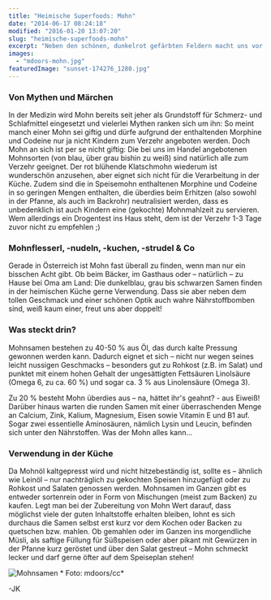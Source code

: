 ```yaml
---
title: "Heimische Superfoods: Mohn"
date: "2014-06-17 08:24:18"
modified: "2016-01-20 13:07:20"
slug: "heimische-superfoods-mohn"
excerpt: "Neben den schönen, dunkelrot gefärbten Feldern macht uns vor allem eins froh: der unglaubliche Nährstoffgehalt der Mohnsamen! Was sich so alles in den schwarzen Körnchen verbirgt, erfährst Du hier."
images:
  - "mdoors-mohn.jpg"
featuredImage: "sunset-174276_1280.jpg"
---
```


### Von Mythen und Märchen

In der Medizin wird Mohn bereits seit jeher als Grundstoff für Schmerz- und Schlafmittel eingesetzt und vielerlei Mythen ranken sich um ihn: So meint manch einer Mohn sei giftig und dürfe aufgrund der enthaltenden Morphine und Codeine nur ja nicht Kindern zum Verzehr angeboten werden. Doch Mohn an sich ist per se nicht giftig: Die bei uns im Handel angebotenen Mohnsorten (von blau, über grau bishin zu weiß) sind natürlich alle zum Verzehr geeignet. Der rot blühende Klatschmohn wiederum ist wunderschön anzusehen, aber eignet sich nicht für die Verarbeitung in der Küche. Zudem sind die in Speisemohn enthaltenen Morphine und Codeine in so geringen Mengen enthalten, die überdies beim Erhitzen (also sowohl in der Pfanne, als auch im Backrohr) neutralisiert werden, dass es unbedenklich ist auch Kindern eine (gekochte) Mohnmahlzeit zu servieren. Wem allerdings ein Drogentest ins Haus steht, dem ist der Verzehr 1-3 Tage zuvor nicht zu empfehlen ;)

### Mohnflesserl, -nudeln, -kuchen, -strudel & Co

Gerade in Österreich ist Mohn fast überall zu finden, wenn man nur ein bisschen Acht gibt. Ob beim Bäcker, im Gasthaus oder – natürlich – zu Hause bei Oma am Land: Die dunkelblau, grau bis schwarzen Samen finden in der heimischen Küche gerne Verwendung. Dass sie aber neben dem tollen Geschmack und einer schönen Optik auch wahre Nährstoffbomben sind, weiß kaum einer, freut uns aber doppelt!

### Was steckt drin?

Mohnsamen bestehen zu 40-50 % aus Öl, das durch kalte Pressung gewonnen werden kann. Dadurch eignet et sich – nicht nur wegen seines leicht nussigen Geschmacks – besonders gut zu Rohkost (z.B. im Salat) und punktet mit einem hohen Gehalt der ungesättigten Fettsäuren Linolsäure (Omega 6, zu ca. 60 %) und sogar ca. 3 % aus Linolensäure (Omega 3).

Zu 20 % besteht Mohn überdies aus – na, hättet ihr's geahnt? - aus Eiweiß! Darüber hinaus warten die runden Samen mit einer überraschenden Menge an Calcium, Zink, Kalium, Magnesium, Eisen sowie Vitamin E und B1 auf. Sogar zwei essentielle Aminosäuren, nämlich Lysin und Leucin, befinden sich unter den Nährstoffen. Was der Mohn alles kann...

### Verwendung in der Küche

Da Mohnöl kaltgepresst wird und nicht hitzebeständig ist, sollte es – ähnlich wie Leinöl – nur nachträglich zu gekochten Speisen hinzugefügt oder zu Rohkost und Salaten genossen werden. Mohnsamen im Ganzen gibt es entweder sortenrein oder in Form von Mischungen (meist zum Backen) zu kaufen. Legt man bei der Zubereitung von Mohn Wert darauf, dass möglichst viele der guten Inhaltstoffe erhalten bleiben, lohnt es sich durchaus die Samen selbst erst kurz vor dem Kochen oder Backen zu quetschen bzw. mahlen. Ob gemahlen oder im Ganzen ins morgendliche Müsli, als saftige Füllung für Süßspeisen oder aber pikant mit Gewürzen in der Pfanne kurz geröstet und über den Salat gestreut – Mohn schmeckt lecker und darf gerne öfter auf dem Speiseplan stehen!

![Mohnsamen](https://www.veganblatt.com/i/mdoors-mohn.jpg) \* Foto: mdoors/cc\*

\-JK